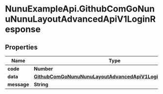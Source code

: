 # NunuExampleApi.GithubComGoNunuNunuLayoutAdvancedApiV1LoginResponse

## Properties

Name | Type | Description | Notes
------------ | ------------- | ------------- | -------------
**code** | **Number** |  | [optional] 
**data** | [**GithubComGoNunuNunuLayoutAdvancedApiV1LoginResponseData**](GithubComGoNunuNunuLayoutAdvancedApiV1LoginResponseData.md) |  | [optional] 
**message** | **String** |  | [optional] 



